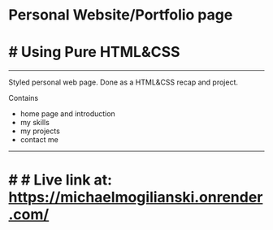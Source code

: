 # Personal Website/Portfolio page 
# # Using Pure HTML&CSS
*******************************************************

Styled personal web page.
Done as a HTML&CSS  recap and project.


Contains 
- home page and introduction
- my skills 
- my projects 
- contact me 

*****************************************************
# # # Live link at: https://michaelmogilianski.onrender.com/